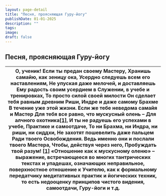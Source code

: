 ```yaml
---
layout: page-detail
title: "Песня, проясняющая Гуру-йогу"
publishDate: 01-01-2025
description: ""
tags:
image:
draft: false
---
```


## Песня, проясняющая Гуру-йогу
| О, ученик!  Если ты предан своему Мастеру,  Хранишь самайю, как зеницу ока,  Усердно следуешь всем его наставлениям,  Не упуская даже мелочей, и доставляешь  Ему радость своим усердием в  Служении, в учебе и тренировках,  То просто силой своей милости  Он сделает тебя равным древним  Риши, Индре и даже самому Брахме  В течение уже этой жизни.  Если же тебе неведома самайя и Мастер  Для тебя все равно, что мускусный олень –  Для алчного охотника[\[1\]](#%5Fftn1),  И ты не радуешь его успехами в учебе,  Практике и самоотдаче,  То ни Брахма, ни Индра, ни риши, ни сиддхи,  Не захотят пошевелить даже пальцем  Ради твоего Освобождения.  Ведь именно они и послали твоего Мастера,  Чтобы, действуя через него,  Пробуждать твой разум! [\[1\]](#%5Fftnref1) «Отношение как к мускусному оленю» – выражение, встречающееся во многих тантрических текстах и упадешах, означающих неправильное, поверхностное отношение к Учителю, как к формальному передатчику медитативных практик и йогических техник, то есть недооценку принципов чистого видения, самоотдачи, Гуру-йоги и т.д. |
| ---------------------------------------------------------------------------------------------------------------------------------------------------------------------------------------------------------------------------------------------------------------------------------------------------------------------------------------------------------------------------------------------------------------------------------------------------------------------------------------------------------------------------------------------------------------------------------------------------------------------------------------------------------------------------------------------------------------------------------------------------------------------------------------------------------------------------------------------------------------------------------------------------------------------------------------------------------------------------------------------------------------------------------------------------------------------------------------------------------- |
  
  
